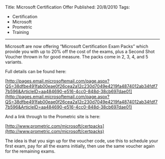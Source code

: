 Title: Microsoft Certification Offer
Published: 20/8/2010
Tags:
- Certification
- Microsoft
- Prometric
- Training
---

Microsoft are now offering “Microsoft Certification Exam Packs” which provide you with up to 20% off the cost of the exams, plus a Second Shot Voucher thrown in for good measure. The packs come in 2, 3, 4, and 5 variants.

Full details can be found here:

[http://pages.email.microsoftemail.com/page.aspx?QS=38dfbe491fab00eae0f26cea2a12c230d7049e4219fa4874012ab34fdf77b596&ArticleID=aa484690-e516-4cc0-848d-38cb697dae01](http://pages.email.microsoftemail.com/page.aspx?QS=38dfbe491fab00eae0f26cea2a12c230d7049e4219fa4874012ab34fdf77b596&ArticleID=aa484690-e516-4cc0-848d-38cb697dae01)

And a link through to the Prometric site is here:

[http://www.prometric.com/microsoft/certpacks](http://www.prometric.com/microsoft/certpacks)

The idea is that you sign up for the voucher code, use this to schedule your first exam, pay for all the exams initially, then use the same voucher again for the remaining exams.
